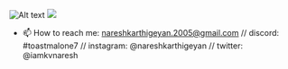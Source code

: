 ![Alt text](https://www.codewars.com/users/nareshkarthigeyan/badges/large)
<img src="ttps://www.codewars.com/users/nareshkarthigeyan/badges/large">


- 📫 How to reach me: nareshkarthigeyan.2005@gmail.com // discord: #toastmalone7 // instagram: @nareshkarthigeyan // twitter: @iamkvnaresh

<!---
nareshkarthigeyan/nareshkarthigeyan is a ✨ special ✨ repository because its `README.md` (this file) appears on your GitHub profile.
You can click the Preview link to take a look at your changes.
--->
